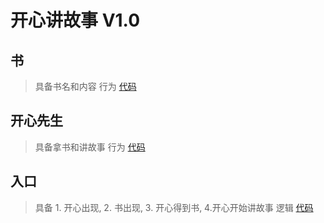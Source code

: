 # 开心讲故事	V1.0

## 书
>	具备书名和内容	行为	 [代码](Book.java)
	
## 开心先生
>	具备拿书和讲故事	行为 [代码](MrHappy.java)
	
## 入口
>	具备 1. 开心出现, 2. 书出现, 3. 开心得到书, 4.开心开始讲故事	逻辑 [代码](Client.java)
	

